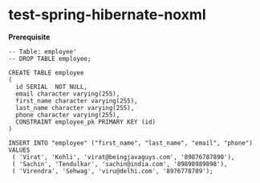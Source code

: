 test-spring-hibernate-noxml
===========================

**Prerequisite**
~~~~~~~~~~~~~~~~~~~~
-- Table: employee'
-- DROP TABLE employee;

CREATE TABLE employee
(
  id SERIAL  NOT NULL,
  email character varying(255),
  first_name character varying(255),
  last_name character varying(255),
  phone character varying(255),
  CONSTRAINT employee_pk PRIMARY KEY (id)
)

INSERT INTO "employee" ("first_name", "last_name", "email", "phone") VALUES  
 ( 'Virat', 'Kohli', 'virat@beingjavaguys.com', '89876787890'),  
 ( 'Sachin', 'Tendulkar', 'sachin@india.com', '89898989898'),  
 ( 'Virendra', 'Sehwag', 'viru@delhi.com', '8976778789');  
~~~~~~~~~~~~~~~~~~~~
